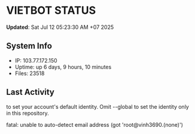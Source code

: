 # VIETBOT STATUS
**Updated**: Sat Jul 12 05:23:30 AM +07 2025

## System Info
- IP: 103.77.172.150
- Uptime: up 6 days, 9 hours, 10 minutes
- Files: 23518

## Last Activity

to set your account's default identity.
Omit --global to set the identity only in this repository.

fatal: unable to auto-detect email address (got 'root@vinh3690.(none)')
